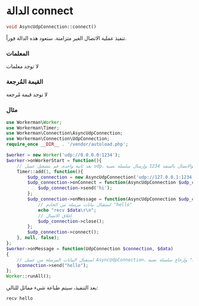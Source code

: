 # الدالة connect

```php
void AsyncUdpConnection::connect()
```
تنفيذ عملية الاتصال الغير متزامنة. ستعود هذه الدالة فوراً.

### المعلمات
لا توجد معلمات

### القيمة المُرجعة
لا توجد قيمة مُرجعة

### مثال

```php
use Workerman\Worker;
use Workerman\Timer;
use Workerman\Connection\AsyncUdpConnection;
use Workerman\Connection\UdpConnection;
require_once __DIR__ . '/vendor/autoload.php';

$worker = new Worker('udp://0.0.0.0:1234');
$worker->onWorkerStart = function(){
    // بعد ثانية واحدة، قم بتشغيل عميل udp، والاتصال بالمنفذ 1234 وإرسال سلسلة نصية "hi"
    Timer::add(1, function(){
        $udp_connection = new AsyncUdpConnection('udp://127.0.0.1:1234');
        $udp_connection->onConnect = function(AsyncUdpConnection $udp_connection){
            $udp_connection->send('hi');
        };
        $udp_connection->onMessage = function(AsyncUdpConnection $udp_connection, $data){
            // استقبال بيانات مرسلة من الخادم "hello"
            echo "recv $data\r\n";
            // إغلاق الاتصال
            $udp_connection->close();
        };
        $udp_connection->connect();
    }, null, false);
};
$worker->onMessage = function(UdpConnection $connection, $data)
{
    // استقبال البيانات المرسلة من عميل AsyncUdpConnection، وإرجاع سلسلة نصية "hello"
    $connection->send("hello");
};
Worker::runAll();         
```

بعد التنفيذ، سيتم طباعة شيء مماثل للتالي:
```php
recv hello
```
